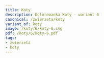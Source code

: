 ```yaml
---
title: Koty
description: Kolorowanka Koty - wariant 6
canonical: /zwierzeta/koty
variant_of: koty
image: /koty/6/koty-6.svg
pdf: /koty/6/koty-6.pdf
tags:
- zwierzeta
- koty
---
```

